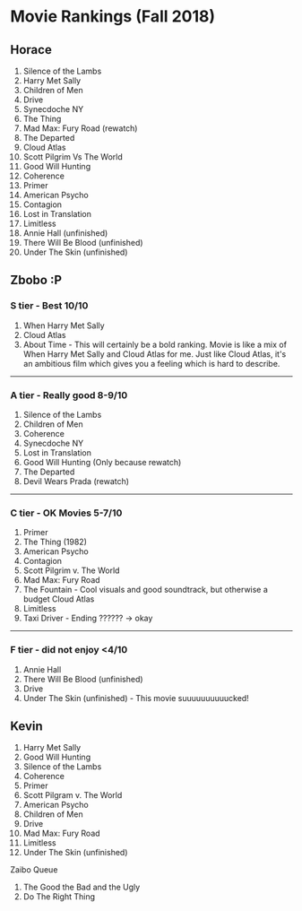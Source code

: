 # Movie Rankings (Fall 2018)

## Horace
1. Silence of the Lambs
1. Harry Met Sally
1. Children of Men
1. Drive
1. Synecdoche NY
1. The Thing
1. Mad Max: Fury Road (rewatch)
1. The Departed
1. Cloud Atlas
1. Scott Pilgrim Vs The World
1. Good Will Hunting
1. Coherence
1. Primer
1. American Psycho
1. Contagion
1. Lost in Translation
1. Limitless
1. Annie Hall (unfinished)
1. There Will Be Blood (unfinished)
1. Under The Skin (unfinished)

## Zbobo :P

### S tier - Best 10/10
1. When Harry Met Sally
1. Cloud Atlas
1. About Time - This will certainly be a bold ranking. Movie is like a mix of When Harry Met Sally and Cloud Atlas for me. Just like Cloud Atlas, it's an ambitious film which gives you a feeling which is hard to describe.
----
### A tier - Really good 8-9/10
1. Silence of the Lambs
1. Children of Men
1. Coherence
1. Synecdoche NY
1. Lost in Translation
1. Good Will Hunting (Only because rewatch)
1. The Departed
1. Devil Wears Prada (rewatch)
----
### C tier - OK Movies 5-7/10
1. Primer
1. The Thing (1982)
1. American Psycho
1. Contagion
1. Scott Pilgrim v. The World
1. Mad Max: Fury Road
1. The Fountain - Cool visuals and good soundtrack, but otherwise a budget Cloud Atlas
1. Limitless
1. Taxi Driver - Ending ?????? -> okay
----
### F tier - did not enjoy <4/10
1. Annie Hall
1. There Will Be Blood (unfinished)
1. Drive
1. Under The Skin (unfinished) - This movie suuuuuuuuuucked!

## Kevin
1. Harry Met Sally
1. Good Will Hunting
1. Silence of the Lambs
1. Coherence
1. Primer
1. Scott Pilgram v. The World
1. American Psycho
1. Children of Men
1. Drive
1. Mad Max: Fury Road
1. Limitless
1. Under The Skin (unfinished)

Zaibo Queue
1. The Good the Bad and the Ugly
1. Do The Right Thing
